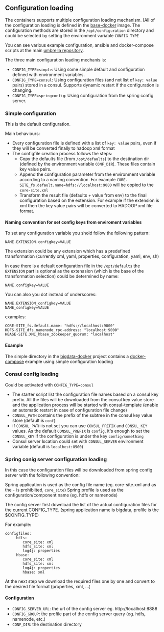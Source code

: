 ## Configuration loading

The containers supports multiple configuration loading mechanism. (All of the configuration loading is defined in the [base-docker](https://github.com/elek/docker-bigdata-base) image. The configuration methods are stored in the ```/opt/configuration``` directory and could be selected by setting the environment variable `CONFIG_TYPE`

You can see various example configuration, ansible and docker-compose scripts at the main [umbrella repository](https://github.com/elek/bigdata-docker).

The three main configuration loading mechanis is:

 * ```CONFIG_TYPE=simple```: Using some simple default and configuration defined with environment variables.
 * ```CONFIG_TYPE=consul```: Using configuration files (and not list of ```key: value``` pairs) stored in a consul. Supports dynamic restart if the configuration is changing.
 * ```CONFIG_TYPE=springconfig```: Using configuration from the spring config server.

### Simple configuration

This is the default configuration.

Main behaviours:

 * Every configuration file is defined with a list of ```key: value``` pairs, even if they will be converted finally to hadoop xml format
 * The configfile creation process follows the steps:
    * Copy the defaults file (from ```/opt/defaults```) to the destination dir (defined by the environment variable ```CONF_DIR```). These files contain key value pairs.
    * Append the configuration parameter from the environment variable according to a naming convention. For example ```CORE-SITE_fs.default.name=hdfs://localhost:9000``` will be copied to the ```core-site.xml```
    * Transform the result file (defaults + value from env) to the final configuration based on the extension. For example if the extension is xml then the key value pairs will be converted to HADOOP xml file format.
 
#### Naming convention for set config keys from enviroment variables

To set any configuration variable you shold follow the following pattern:

```
NAME.EXTENSION.configkey=VALUE
```
  
The extension could be any extension which has a predefined transformation (currently xml, yaml, properties, configuration, yaml, env, sh)

In case there is a default configuration file in the ```/opt/defaults``` the ```EXTENSION``` part is optional as the extenasion (which is the base of the transformation selection) could be determined by name:

```
NAME.configkey=VALUE
```
  
You can also you dot instead of underscores:

```
NAME.EXTENSION_configkey=VALUE
NAME_configkey=VALUE
```

examples:

```
CORE-SITE_fs.default.name: "hdfs://localhost:9000"
HDFS-SITE_dfs_namenode_rpc-address: "localhost:9000"
HBASE-SITE.XML_hbase_zookeeper_quorum: "localhost"
```

#### Example

The simple directory in the [bigdata-docker](https://github.com/elek/bigdata-docker) project contains a [docker-compose](https://github.com/elek/bigdata-docker/blob/master/simple/docker-compose.yaml) example using simple configuration loading

### Consul config loading

Could be activated with ```CONFIG_TYPE=consul```

* The starter script list the configuration file names based on a consul key prefix. All the files will be downloaded from the consul key value store and the application process will be started with consul-template (enable an automatic restart in case of configuration file change)
* ```CONSUL_PATH``` contains the prefix of the subtree in the consul key value store (default is ```conf```)
* if ``CONSUL_PATH`` is not set you can use ``CONSUL_PREFIX`` and ``CONSUL_KEY`` values. As the default ``CONSUL_PREFIX`` is ``config``, it's enough to set the ``CONSUL_KEY`` if the configuration is under the key  ``config/something``
* Consul server location could set with ```CONSUL_SERVER``` environment variable (default is ```localhost:8500```)

### Spring conig server configuration loading

In this case the configuration files will be downloaded from spring config server with the following convention:

Spring application is used as the config file name (eg. core-site.xml and as the ```-``` is prohibiited, ```core_site```)
Spring profile is used as the configuration/component name (eg. hdfs or namenode)

The config server first download the list of the actual configuration files for the current CONFIG_TYPE. (spring application name is bigdata, profile is the $CONFIG_TYPE)

For example:

```
configfiles:
     hdfs:
        core_site: xml
        hdfs_site: xml
        log4j: properties
     hbase:
        core_site: xml
        hdfs_site: xml
        log4j: properties
        hbase: xml
```

At the next step we download the required files one by one and convert to the desired file format (properties, xml, ...)

#### Configuration

* ``CONFIG_SERVER_URL``: the url of the config server eg. http://localhost:8888
* ``CONFIG_GROUP``: the profile part of the config server query (eg. hdfs, namenode, etc.)
* ``CONF_DIR``: the destination directory